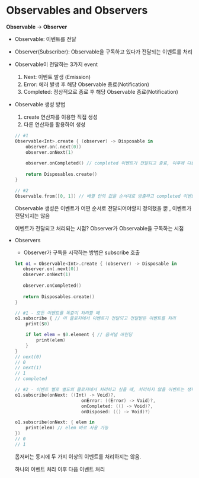 # Observables and Observers

**Observable** → **Observer**

- Observable: 이벤트를 전달
- Observer(Subscriber): Observable을 구독하고 있다가 전달되는 이벤트를 처리
- Observable이 전달하는 3가지 event
    1. Next: 이벤트 발생 (Emission)
    2. Error: 에러 발생 후 해당 Observable 종료(Notification)
    3. Completed: 정상적으로 종료 후 해당 Observable 종료(Notification)
- Observable 생성 방법
    1. create 연산자를 이용한 직접 생성
    2. 다른 연산자를 활용하여 생성
    
    ```swift
    // #1
    Observable<Int>.create { (observer) -> Disposable in
        observer.on(.next(0))
        observer.onNext(1)
        
        observer.onCompleted() // completed 이벤트가 전달되고 종료, 이후에 다른 이벤트를 보낼 수 없음
        
        return Disposables.create()
    }
    
    // #2
    Observable.from([0, 1]) // 배열 안의 값을 순서대로 방출하고 completed 이벤트를 전달
    ```
    
    Observable 생성은 이벤트가 어떤 순서로 전달되어야할지 정의했을 뿐 , 이벤트가 전달되지는 않음
    
    이벤트가 전달되고 처리되는 시점? Observer가 Observable을 구독하는 시점
    
- Observers
    - Observer가 구독을 시작하는 방법은 subscribe 호출
    
    ```swift
    let o1 = Observable<Int>.create { (observer) -> Disposable in
       observer.on(.next(0))
       observer.onNext(1)
       
       observer.onCompleted()
       
       return Disposables.create()
    }
    
    // #1 - 모든 이벤트를 똑같이 처리할 때
    o1.subscribe { // 이 클로저에서 이벤트가 전달되고 전달받은 이벤트를 처리
        print($0)
    
        if let elem = $0.element { // 옵셔널 바인딩
            print(elem)
        }
    }
    // next(0)
    // 0
    // next(1)
    // 1
    // completed
    
    // #2 - 이벤트 별로 별도의 클로저에서 처리하고 싶을 때, 처리하지 않을 이벤트는 생략 가능
    o1.subscribe(onNext: ((Int) -> Void)?,
    						 onError: ((Error) -> Void)?,
    						 onCompleted: (() -> Void)?,
    						 onDisposed: (() -> Void)?)
    
    o1.subscribe(onNext: { elem in
        print(elem) // elem 바로 사용 가능
    })
    // 0
    // 1
    ```
    
    옵저버는 동시에 두 가지 이상의 이벤트를 처리하지는 않음.
    
    하나의 이벤트 처리 이후 다음 이벤트 처리